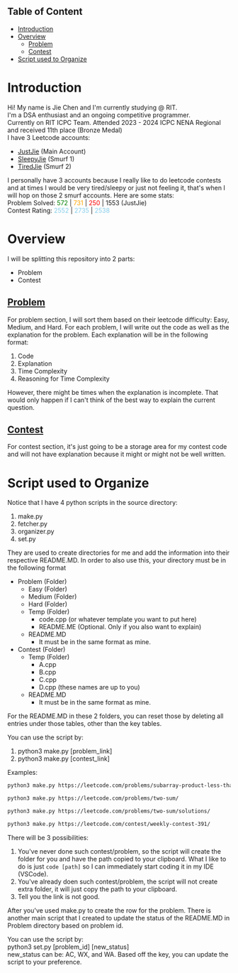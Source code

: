 ## Table of Content
- [Introduction](#introduction)
- [Overview](#overview)
  - [Problem](#problem)
  - [Contest](#contest)
- [Script used to Organize](#script-used-to-organize)

# Introduction
Hi! My name is Jie Chen and I'm currently studying @ RIT. \
I'm a DSA enthusiast and an ongoing competitive programmer. \
Currently on RIT ICPC Team. Attended 2023 - 2024 ICPC NENA Regional and received 11th place (Bronze Medal) \
I have 3 Leetcode accounts:
- [JustJie](https://leetcode.com/JustJie/) (Main Account)
- [SleepyJie](https://leetcode.com/SleepyJie/) (Smurf 1)
- [TiredJie](https://leetcode.com/TiredJie/) (Smurf 2)

I personally have 3 accounts because I really like to do leetcode contests and at times I would be very tired/sleepy or just not feeling it, that's when I will hop on those 2 smurf accounts. Here are some stats: \
Problem Solved: <span style="color:green">572</span> | <span style="color:orange">731</span> | <span style="color:red">250</span> | 1553 (JustJie) \
Contest Rating: <span style="color:skyblue">2552</span> | <span style="color:skyblue">2735</span> | <span style="color:skyblue">2538</span>

# Overview
I will be splitting this repository into 2 parts:
- Problem
- Contest

## [Problem](Problem/)
For problem section, I will sort them based on their leetcode difficulty: Easy, Medium, and Hard. For each problem, I will write out the code as well as the explanation for the problem. Each explanation will be in the following format:
1. Code
2. Explanation
3. Time Complexity
4. Reasoning for Time Complexity

However, there might be times when the explanation is incomplete. That would only happen if I can't think of the best way to explain the current question.

## [Contest](Contest/)
For contest section, it's just going to be a storage area for my contest code and will not have explanation because it might or might not be well written.

# Script used to Organize
Notice that I have 4 python scripts in the source directory:
1. make.py
2. fetcher.py
3. organizer.py
4. set.py

They are used to create directories for me and add the information into their respective README.MD. In order to also use this, your directory must be in the following format

- Problem (Folder)
  - Easy (Folder)
  - Medium (Folder)
  - Hard (Folder)
  - Temp (Folder)
    - code.cpp (or whatever template you want to put here)
    - README.ME (Optional. Only if you also want to explain)
  - README.MD
    - It must be in the same format as mine.
- Contest (Folder)
  - Temp (Folder)
    - A.cpp
    - B.cpp
    - C.cpp
    - D.cpp (these names are up to you)
  - README.MD
    - It must be in the same format as mine.

For the README.MD in these 2 folders, you can reset those by deleting all entries under those tables, other than the key tables.

You can use the script by:
1. python3 make.py [problem_link]
2. python3 make.py [contest_link]

Examples:
```bash
python3 make.py https://leetcode.com/problems/subarray-product-less-than-k/description/?envType=daily-question&envId=2024-03-27

python3 make.py https://leetcode.com/problems/two-sum/

python3 make.py https://leetcode.com/problems/two-sum/solutions/

python3 make.py https://leetcode.com/contest/weekly-contest-391/
```

There will be 3 possibilities:
1. You've never done such contest/problem, so the script will create the folder for you and have the path copied to your clipboard. What I like to do is just `code [path]` so I can immediately start coding it in my IDE (VSCode).
2. You've already doen such contest/problem, the script will not create extra folder, it will just copy the path to your clipboard.
3. Tell you the link is not good.

After you've used make.py to create the row for the problem. There is another main script that I created to update the status of the README.MD in Problem directory based on problem id.

You can use the script by: \
python3 set.py [problem_id] [new_status] \
new_status can be: AC, WX, and WA. Based off the key, you can update the script to your preference.